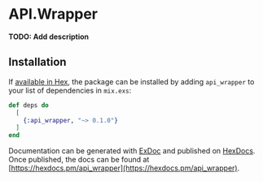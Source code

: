 # API.Wrapper

**TODO: Add description**

## Installation

If [available in Hex](https://hex.pm/docs/publish), the package can be installed
by adding `api_wrapper` to your list of dependencies in `mix.exs`:

```elixir
def deps do
  [
    {:api_wrapper, "~> 0.1.0"}
  ]
end
```

Documentation can be generated with [ExDoc](https://github.com/elixir-lang/ex_doc)
and published on [HexDocs](https://hexdocs.pm). Once published, the docs can
be found at [https://hexdocs.pm/api_wrapper](https://hexdocs.pm/api_wrapper).

